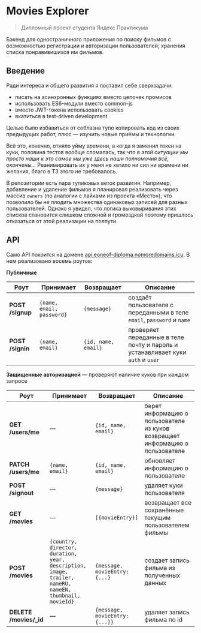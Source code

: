 # Movies Explorer

> Дипломный проект студента Яндекс Практикума 

Бэкенд для одностраничного приложения по поиску фильмов с возможностью регистрации и авторизации пользователей; хранения списка понравивишихся им фильмов.

## Введение

Ради интереса и общего развития я поставил себе сверхзадачи:
- писать на асинхронных функциях вместо цепочек промисов
- использовать ES6-модули вместо common-js
- вместо JWT-токена использовать cookies 
- вкатиться в test-driven development

Целью было избавиться от соблазна тупо копировать код из своих предыдущих работ, плюс — изучить новые приёмы и технологии.

Всё это, конечно, отняло уйму времени, а когда я заменил токен на куки, половина тестов вообще сломалась, так что *в этой ситуации мы просто наши к это самое мы уже здесь наши полномочия всё, окончены...*
Реанимировать их у меня не хвтило ни сил ни времени ни желания, благо в ТЗ этого не требовалось.

В репозитории есть пара тупиковых веток развития. Например, добавление и удаление фильмов я планировал реализовать через массив `owners` (по аналогии с лайками из проекта «Место»), что позволило бы не плодить множества одинаковых записей для разных пользователей. Однако я увидел, что логика выковыривания этих списков становится слишком сложной и громоздкой поэтому пришлось отказаться от этой реализации на полпути.

## API

Само API покоится на домене [api.eoneof-diploma.nomoredomains.icu](http://api.eoneof-diploma.nomoredomains.icu). В нем реализовано восемь роутов:  

**Публичные**

| Роут             | Принимает                 | Возвращает          | Описание                                                                        |
| ---------------- | ------------------------- | ------------------- | ------------------------------------------------------------------------------- |
| **POST /signup** | `{name, email, password}` | `{message}`         | создаёт пользователя с переданными в теле `email`, `password` и `name`          |
| **POST /signin** | `{name, email}`           | `{id, name, email}` | проверяет переданные в теле почту и пароль и устанавливает куки `auth` и `user` |

**Защищенные авторизацией** — проверяют наличие куков при каждом запросе

| Роут                   | Принимает                                                                                              | Возвращает                     | Описание                                                                      |
| ---------------------- | ------------------------------------------------------------------------------------------------------ | ------------------------------ | ----------------------------------------------------------------------------- |
| **GET /users/me**      | —                                                                                                      | `{id, name, email}`            | берет информацию о пользователе из куков возвращает информацию о пользователе |
| **PATCH /users/me**    | `{name, email}`                                                                                        | `{id, name, email}`            | обновляет информацию о пользователе                                           |
| **POST /signout**      | —                                                                                                      | `{message}`                    | удаляет куки пользователя                                                     |
| **GET /movies**        | —                                                                                                      | `[{movieEntry}]`               | возвращает все сохранённые текущим  пользователем фильмы                      |
| **POST /movies**       | `{country, director, duration, year, description, image, trailer, nameRU, nameEN, thumbnail, movieId}` | `{message, movieEntry: {...}`  | создает запись фильма из полученных данных                                    |
| **DELETE /movies/_id** | —                                                                                                      | `{message, movieEntry: {...}}` | удаляет запись фильма по id                                                   |
